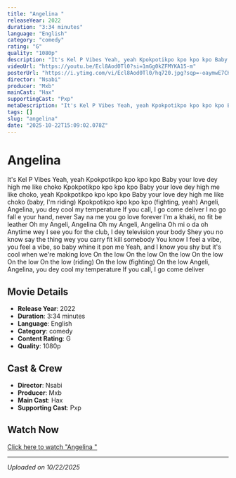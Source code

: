 ```yaml
---
title: "Angelina "
releaseYear: 2022
duration: "3:34 minutes"
language: "English"
category: "comedy"
rating: "G"
quality: "1080p"
description: "It's Kel P Vibes Yeah, yeah Kpokpotikpo kpo kpo kpo Baby your love dey high me like choko Kpokpotikpo kpo kpo kpo Baby your love dey high me like choko, yeah Kpokpotikpo kpo kpo kpo Baby your love dey high me like choko (baby, I'm riding) Kpokpotikpo kpo kpo kpo (fighting, yeah) Angeli, Angelina, you dey cool my temperature If you call, I go come deliver I no go fall e your hand, never Say na me you go love forever I'm a khaki, no fit be leather Oh my Angeli, Angelina Oh my Angeli, Angelina Oh mi o da oh Anytime wey I see you for the club, I dey television your body Shey you no know say the thing wey you carry fit kill somebody You know I feel a vibe, you feel a vibe, so baby whine it pon me Yeah, and I know you shy but it's cool when we're making love On the low On the low On the low On the low On the low On the low (riding) On the low (fighting) On the low Angeli, Angelina, you dey cool my temperature If you call, I go come deliver"
videoUrl: "https://youtu.be/Ecl8Aod0Tl0?si=1mGg0kZFMYKA15-m"
posterUrl: "https://i.ytimg.com/vi/Ecl8Aod0Tl0/hq720.jpg?sqp=-oaymwE7CK4FEIIDSFryq4qpAy0IARUAAAAAGAElAADIQj0AgKJD8AEB-AH-CYAC0AWKAgwIABABGGUgWyhRMA8=&rs=AOn4CLAlgUaD-gWzjtGcTgDiMDrbs-s2LA"
director: "Nsabi"
producer: "Mxb"
mainCast: "Hax"
supportingCast: "Pxp"
metaDescription: "It's Kel P Vibes Yeah, yeah Kpokpotikpo kpo kpo kpo Baby your love dey high me like choko Kpokpotikpo kpo kpo kpo Baby your love dey high me like choko, yeah..."
tags: []
slug: "angelina"
date: "2025-10-22T15:09:02.078Z"
---
```


# Angelina 

It's Kel P Vibes
Yeah, yeah
Kpokpotikpo kpo kpo kpo
Baby your love dey high me like choko
Kpokpotikpo kpo kpo kpo
Baby your love dey high me like choko, yeah
Kpokpotikpo kpo kpo kpo
Baby your love dey high me like choko (baby, I'm riding)
Kpokpotikpo kpo kpo kpo (fighting, yeah)
Angeli, Angelina, you dey cool my temperature
If you call, I go come deliver
I no go fall e your hand, never
Say na me you go love forever
I'm a khaki, no fit be leather
Oh my Angeli, Angelina
Oh my Angeli, Angelina
Oh mi o da oh
Anytime wey I see you for the club, I dey television your body
Shey you no know say the thing wey you carry fit kill somebody
You know I feel a vibe, you feel a vibe, so baby whine it pon me
Yeah, and I know you shy but it's cool when we're making love
On the low
On the low
On the low
On the low
On the low
On the low (riding)
On the low (fighting)
On the low
Angeli, Angelina, you dey cool my temperature
If you call, I go come deliver

## Movie Details

- **Release Year**: 2022
- **Duration**: 3:34 minutes
- **Language**: English
- **Category**: comedy
- **Content Rating**: G
- **Quality**: 1080p

## Cast & Crew

- **Director**: Nsabi
- **Producer**: Mxb
- **Main Cast**: Hax
- **Supporting Cast**: Pxp

## Watch Now

[Click here to watch "Angelina "](https://youtu.be/Ecl8Aod0Tl0?si=1mGg0kZFMYKA15-m)

---

*Uploaded on 10/22/2025*
